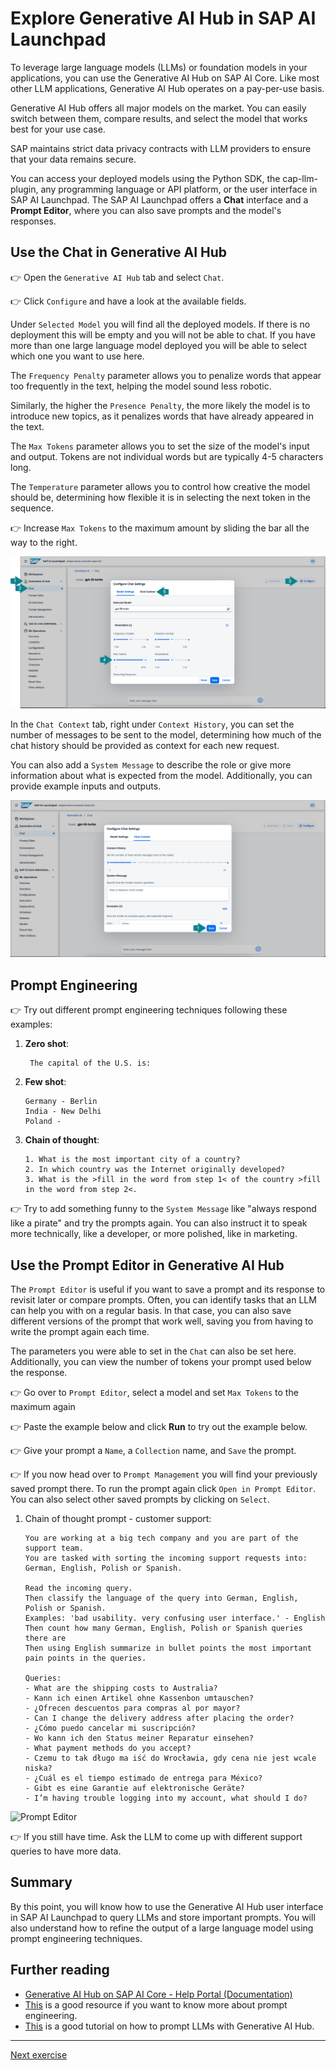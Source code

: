 # Explore Generative AI Hub in SAP AI Launchpad

To leverage large language models (LLMs) or foundation models in your applications, you can use the Generative AI Hub on SAP AI Core. Like most other LLM applications, Generative AI Hub operates on a pay-per-use basis.

Generative AI Hub offers all major models on the market. You can easily switch between them, compare results, and select the model that works best for your use case.

SAP maintains strict data privacy contracts with LLM providers to ensure that your data remains secure.

You can access your deployed models using the Python SDK, the cap-llm-plugin, any programming language or API platform, or the user interface in SAP AI Launchpad. The SAP AI Launchpad offers a **Chat** interface and a **Prompt Editor**, where you can also save prompts and the model's responses.

## Use the Chat in Generative AI Hub

👉 Open the `Generative AI Hub` tab and select `Chat`. 

👉 Click `Configure` and have a look at the available fields. 

Under `Selected Model` you will find all the deployed models. If there is no deployment this will be empty and you will not be able to chat. If you have more than one large language model deployed you will be able to select which one you want to use here. 

The `Frequency Penalty` parameter allows you to penalize words that appear too frequently in the text, helping the model sound less robotic.

Similarly, the higher the `Presence Penalty`, the more likely the model is to introduce new topics, as it penalizes words that have already appeared in the text.

The `Max Tokens` parameter allows you to set the size of the model's input and output. Tokens are not individual words but are typically 4-5 characters long.

The `Temperature` parameter allows you to control how creative the model should be, determining how flexible it is in selecting the next token in the sequence.

👉 Increase `Max Tokens` to the maximum amount by sliding the bar all the way to the right.

![Chat 1/2](images/chat.png)

In the `Chat Context` tab, right under `Context History`, you can set the number of messages to be sent to the model, determining how much of the chat history should be provided as context for each new request.

You can also add a `System Message` to describe the role or give more information about what is expected from the model. Additionally, you can provide example inputs and outputs.

![Chat 2/2](images/chat_2.png)

## Prompt Engineering
👉 Try out different prompt engineering techniques following these examples:

1. **Zero shot**:
   ```
    The capital of the U.S. is:
    ``` 
2. **Few shot**:
    ```
    Germany - Berlin
    India - New Delhi
    Poland - 
    ```
3. **Chain of thought**:
    ```
    1. What is the most important city of a country?
    2. In which country was the Internet originally developed?
    3. What is the >fill in the word from step 1< of the country >fill in the word from step 2<.
    ```

👉 Try to add something funny to the `System Message` like "always respond like a pirate" and try the prompts again. You can also instruct it to speak more technically, like a developer, or more polished, like in marketing.

## Use the Prompt Editor in Generative AI Hub
The `Prompt Editor` is useful if you want to save a prompt and its response to revisit later or compare prompts. Often, you can identify tasks that an LLM can help you with on a regular basis. In that case, you can also save different versions of the prompt that work well, saving you from having to write the prompt again each time. 

The parameters you were able to set in the `Chat` can also be set here. Additionally, you can view the number of tokens your prompt used below the response.

👉 Go over to `Prompt Editor`, select a model and set `Max Tokens` to the maximum again

👉 Paste the example below and click **Run** to try out the example below. 

👉 Give your prompt a `Name`, a `Collection` name, and `Save` the prompt.

👉 If you now head over to `Prompt Management` you will find your previously saved prompt there. To run the prompt again click `Open in Prompt Editor`. You can also select other saved prompts by clicking on `Select`.

1. Chain of thought prompt - customer support:
    ```
    You are working at a big tech company and you are part of the support team.
    You are tasked with sorting the incoming support requests into: German, English, Polish or Spanish.

    Read the incoming query.
    Then classify the language of the query into German, English, Polish or Spanish.
    Examples: 'bad usability. very confusing user interface.' - English
    Then count how many German, English, Polish or Spanish queries there are
    Then using English summarize in bullet points the most important pain points in the queries.

    Queries:
    - What are the shipping costs to Australia?
    - Kann ich einen Artikel ohne Kassenbon umtauschen?
    - ¿Ofrecen descuentos para compras al por mayor?
    - Can I change the delivery address after placing the order?
    - ¿Cómo puedo cancelar mi suscripción?
    - Wo kann ich den Status meiner Reparatur einsehen?
    - What payment methods do you accept?
    - Czemu to tak długo ma iść do Wrocławia, gdy cena nie jest wcale niska?
    - ¿Cuál es el tiempo estimado de entrega para México?
    - Gibt es eine Garantie auf elektronische Geräte?
    - I’m having trouble logging into my account, what should I do?
    ```

![Prompt Editor](images/prompt_editor.png)

👉 If you still have time. Ask the LLM to come up with different support queries to have more data.

## Summary

By this point, you will know how to use the Generative AI Hub user interface in SAP AI Launchpad to query LLMs and store important prompts. You will also understand how to refine the output of a large language model using prompt engineering techniques.

## Further reading

* [Generative AI Hub on SAP AI Core - Help Portal (Documentation)](https://help.sap.com/docs/sap-ai-core/sap-ai-core-service-guide/generative-ai-hub-in-sap-ai-core-7db524ee75e74bf8b50c167951fe34a5)
* [This](https://www.promptingguide.ai/) is a good resource if you want to know more about prompt engineering.
* [This](https://developers.sap.com/tutorials/ai-core-generative-ai.html) is a good tutorial on how to prompt LLMs with Generative AI Hub.

---

[Next exercise](03-setup-python-environment.md)
